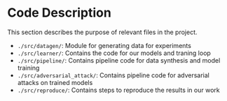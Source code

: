# Code Description

This section describes the purpose of relevant files in the project.

- `./src/datagen/`: Module for generating data for experiments
- `./src/learner/`: Contains the code for our models and traning loop
- `./src/pipeline/`: Contains pipeline code for data synthesis and model training
- `./src/adversarial_attack/`: Contains pipeline code for adversarial attacks on trained models
- `./src/reproduce/`: Contains steps to reproduce the results in our work 
